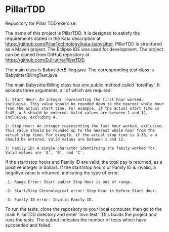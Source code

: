 # PillarTDD
Repository for Pillar TDD exercise. 

The name of this project is PillarTDD. It is designed to satisfy the requirements stated in the Kata description at https://github.com/PillarTechnology/kata-babysitter. PillarTDD is structured as a Maven project. The Eclipse IDE was used for development. The project can be cloned from GitHub repository at https://github.com/DJHutira/PillarTDD. 

The main class is BabysitterBilling.java. The corresponding test class is BabysitterBillingTest.java. 

The main BabysitterBilling class has one public method called 'totalPay'. It accepts three arguments, all of which are required:

	1: Start Hour: An integer representing the first hour worked, inclusive. This value should be rounded down to the nearest whole hour from the actual start time. For example, if the actual start time is 5:45, a 5 should be entered. Valid values are between 1 and 12, inclusive, excluding 4.  

	2: Stop Hour: An integer representing the last hour worked, exclusive. This value should be rounded up to the nearest whole hour from the actual stop time. For example, if the actual stop time is 3:30, a 4 should be entered. Valid values are between 1 and 12. 
	
	3: Family ID: A single character identifying the family worked for. Valid values are 'A', 'B', and 'C'. 

If the start/stop hours and Family ID are valid, the total pay is returned, as a positive integer in dollars. If the start/stop hours or Family ID is invalid, a negative value is returned, indicating the type of error: 

	-1: Range Error: Start and/or Stop Hour is out of range. 
	
	-2: Start/Stop Chronological error: Stop Hour is before Start Hour. 
	
	-3: Family ID error: Invalid Family ID. 

To run the tests, clone the repository to your local computer, then go to the main PillarTDD directory and enter 'mvn test'. This builds the project and runs the tests. The output indicates the number of tests which have succeeded and failed. 
